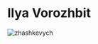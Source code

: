 <h1 align="left">Ilya Vorozhbit</h1>


<!---
IlyaVorozhbit/IlyaVorozhbit is a ✨ special ✨ repository because its `README.md` (this file) appears on your GitHub profile.
You can click the Preview link to take a look at your changes.
--->


<p>&nbsp;<img align="left" src="https://github-readme-stats.vercel.app/api?username=ilyavorozhbit&show_icons=true&hide_title=true" alt="zhashkevych" /></p>
